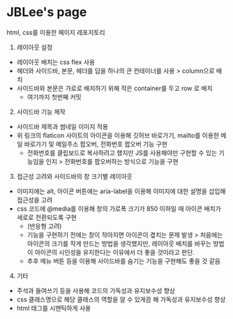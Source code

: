 # JBLee's page

html, css를 이용한 페이지 레포지토리

1. 레이아웃 설정
- 레이아웃 배치는 css flex 사용
- 헤더와 사이드바, 본문, 헤더를 담을 하나의 큰 컨테이너를 사용 > column으로 배치
- 사이드바와 본문은 가로로 배치하기 위해 작은 container를 두고 row 로 배치
    - 여기까지 첫번째 커밋

2. 사이드바 기능 제작
- 사이드바 제목과 썸네일 이미지 적용
- 위 링크의 flaticon 사이트의 아이콘을 이용해 깃허브 바로가기, mailto를 이용한 메일 바로가기 및 메일주소 팝오버, 전화번호 팝오버 기능 구현
    - 전화번호를 클립보드로 복사하려고 했지만 JS를 사용해야만 구현할 수 있는 기능임을 인지 > 전화번호를 팝오버하는 방식으로 기능을 구현

3. 접근성 고려와 사이드바의 창 크기별 레이아웃
- 이미지에는  alt, 아이콘 버튼에는 aria-label을 이용해 이미지에 대한 설명을 삽입해 접근성을 고려
- css 코드에 @media를 이용해 창의 가로폭 크기가 850 이하일 때 아이콘 배치가 세로로 전환되도록 구현
    - (반응형 고려)
    - 기능을 구현하기 전에는 창이 작아지면 아이콘이 곂치는 문제 발생 > 처음에는 아이콘의 크기를 작게 만드는 방법을 생각했지만, 레이아웃 배치를 바꾸는 방법이 아이콘의 시인성을 유지한다는 이유에서 더 좋을 것이라고 판단.
    - 추후 메뉴 버튼 등을 이용해 사이드바를 숨기는 기능을 구현해도 좋을 것 같음

4. 기타
- 주석과 들여쓰기 등을 사용해 코드의 가독성과 유지보수성 향상
- css 클래스명으로 해당 클래스의 역할을 알 수 있게끔 해 가독성과 유지보수성 향상
- html 태그를 시맨틱하게 사용

